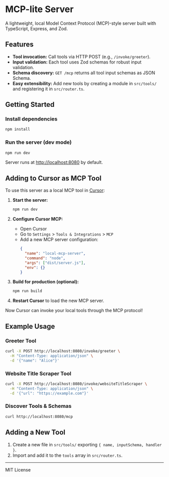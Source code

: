 # MCP-lite Server

A lightweight, local Model Context Protocol (MCP)-style server built with TypeScript, Express, and Zod.

## Features
- **Tool invocation:** Call tools via HTTP POST (e.g., `/invoke/greeter`).
- **Input validation:** Each tool uses Zod schemas for robust input validation.
- **Schema discovery:** `GET /mcp` returns all tool input schemas as JSON Schema.
- **Easy extensibility:** Add new tools by creating a module in `src/tools/` and registering it in `src/router.ts`.

## Getting Started

### Install dependencies
```bash
npm install
```

### Run the server (dev mode)
```bash
npm run dev
```

Server runs at [http://localhost:8080](http://localhost:8080) by default.

## Adding to Cursor as MCP Tool

To use this server as a local MCP tool in [Cursor](https://www.cursor.so/):

1. **Start the server:**
   ```bash
   npm run dev
   ```

2. **Configure Cursor MCP:**
   - Open Cursor
   - Go to `Settings` > `Tools & Integrations` > `MCP`
   - Add a new MCP server configuration:
     ```json
     {
       "name": "local-mcp-server",
       "command": "node",
       "args": ["dist/server.js"],
       "env": {}
     }
     ```

3. **Build for production (optional):**
   ```bash
   npm run build
   ```

4. **Restart Cursor** to load the new MCP server.

Now Cursor can invoke your local tools through the MCP protocol!

## Example Usage

### Greeter Tool
```bash
curl -X POST http://localhost:8080/invoke/greeter \
  -H "Content-Type: application/json" \
  -d '{"name": "Alice"}'
```

### Website Title Scraper Tool
```bash
curl -X POST http://localhost:8080/invoke/websiteTitleScraper \
  -H "Content-Type: application/json" \
  -d '{"url": "https://example.com"}'
```

### Discover Tools & Schemas
```bash
curl http://localhost:8080/mcp
```

## Adding a New Tool
1. Create a new file in `src/tools/` exporting `{ name, inputSchema, handler }`.
2. Import and add it to the `tools` array in `src/router.ts`.

---

MIT License 